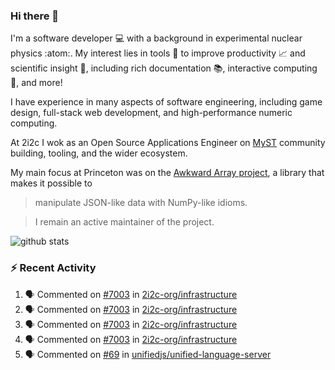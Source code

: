 ### Hi there 👋 

I'm a software developer 💻 with a background in experimental nuclear physics :atom:. My interest lies in tools :wrench: to improve productivity :chart_with_upwards_trend: and scientific insight :telescope:, including rich documentation 📚, interactive computing 🧮, and more! 

I have experience in many aspects of software engineering, including game design, full-stack web development, and high-performance numeric computing. 

At 2i2c I wok as an Open Source Applications Engineer on [MyST](https://github.com/jupyter-book/mystmd) community building, tooling, and the wider ecosystem. 

My main focus at Princeton was on the [Awkward Array project](awkward-array.org/), a library that makes it possible to 
> manipulate JSON-like data with NumPy-like idioms.

> I remain an active maintainer of the project. 

![github stats](https://github-readme-stats.vercel.app/api?username=agoose77&show_icons=true&hide_rank=true&hide_title=true&bg_color=30,e76445,904e95&text_color=efe3ec&icon_color=efe3ec)
<!--
**agoose77/agoose77** is a ✨ _special_ ✨ repository because its `README.md` (this file) appears on your GitHub profile.

Here are some ideas to get you started:

- 🔭 I’m currently working on ...
- 🌱 I’m currently learning ...
- 👯 I’m looking to collaborate on ...
- 🤔 I’m looking for help with ...
- 💬 Ask me about ...
- 📫 How to reach me: ...
- 😄 Pronouns: ...
- ⚡ Fun fact: ...
-->

### :zap: Recent Activity

<!--START_SECTION:activity-->
1. 🗣 Commented on [#7003](https://github.com/2i2c-org/infrastructure/pull/7003#issuecomment-3433912878) in [2i2c-org/infrastructure](https://github.com/2i2c-org/infrastructure)
2. 🗣 Commented on [#7003](https://github.com/2i2c-org/infrastructure/pull/7003#issuecomment-3433441270) in [2i2c-org/infrastructure](https://github.com/2i2c-org/infrastructure)
3. 🗣 Commented on [#7003](https://github.com/2i2c-org/infrastructure/pull/7003#issuecomment-3433221812) in [2i2c-org/infrastructure](https://github.com/2i2c-org/infrastructure)
4. 🗣 Commented on [#7003](https://github.com/2i2c-org/infrastructure/pull/7003#issuecomment-3433210406) in [2i2c-org/infrastructure](https://github.com/2i2c-org/infrastructure)
5. 🗣 Commented on [#69](https://github.com/unifiedjs/unified-language-server/issues/69#issuecomment-3433187108) in [unifiedjs/unified-language-server](https://github.com/unifiedjs/unified-language-server)
<!--END_SECTION:activity-->
